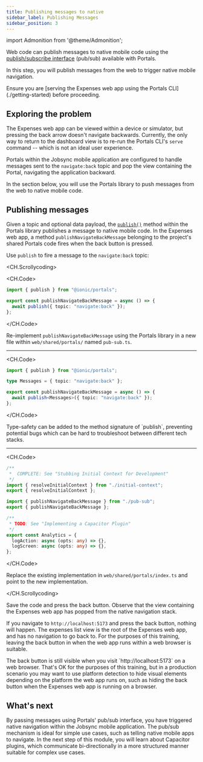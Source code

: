 ```yaml
---
title: Publishing messages to native
sidebar_label: Publishing Messages
sidebar_position: 3
---
```


import Admonition from '@theme/Admonition';

Web code can publish messages to native mobile code using the <a href="https://ionic.io/docs/portals/for-web/portals-plugin" target="_blank">publish/subscribe interface</a> (pub/sub) available with Portals.

In this step, you will publish messages from the web to trigger native mobile navigation. 

<Admonition type="note">
Ensure you are [serving the Expenses web app using the Portals CLI](./getting-started) before proceeding.
</Admonition>

## Exploring the problem

The Expenses web app can be viewed within a device or simulator, but pressing the back arrow doesn't navigate backwards. Currently, the only way to return to the dashboard view is to re-run the Portals CLI's `serve` command -- which is not an ideal user experience.

Portals within the Jobsync mobile application are configured to handle messages sent to the `navigate:back` topic and pop the view containing the Portal, navigating the application backward.

In the section below, you will use the Portals library to push messages from the web to native mobile code.

## Publishing messages

Given a topic and optional data payload, the <a href="https://ionic.io/docs/portals/for-web/portals-plugin#publish" target="blank">`publish()`</a> method within the Portals library publishes a message to native mobile code. In the Expenses web app, a method `publishNavigateBackMessage` belonging to the project's shared Portals code fires when the back button is pressed.

Use `publish` to fire a message to the `navigate:back` topic:

<CH.Scrollycoding>

<CH.Code>

```typescript web/shared/portals/pub-sub.ts
import { publish } from "@ionic/portals";

export const publishNavigateBackMessage = async () => {
  await publish({ topic: "navigate:back" });
};
```

</CH.Code>

Re-implement `publishNavigateBackMessage` using the Portals library in a new file within `web/shared/portals/` named `pub-sub.ts`.

---

<CH.Code>

```typescript web/shared/portals/pub-sub.ts focus=3,6
import { publish } from "@ionic/portals";

type Messages = { topic: "navigate:back" };

export const publishNavigateBackMessage = async () => {
  await publish<Messages>({ topic: "navigate:back" });
};

```

</CH.Code>

<Admonition type="info" title="Best Practice">
Type-safety can be added to the method signature of `publish`, preventing potential bugs which can be hard to troubleshoot between different tech stacks.
</Admonition>

---

<CH.Code>

```typescript web/shared/portals/index.ts focus=7:8
/**
 *  COMPLETE: See "Stubbing Initial Context for Development"
 */
import { resolveInitialContext } from "./initial-context";
export { resolveInitialContext };

import { publishNavigateBackMessage } from "./pub-sub";
export { publishNavigateBackMessage };

/**
 * TODO: See "Implementing a Capacitor Plugin"
 */
export const Analytics = {
  logAction: async (opts: any) => {},
  logScreen: async (opts: any) => {},
};
```

</CH.Code>

Replace the existing implementation in `web/shared/portals/index.ts` and point to the new implementation.

</CH.Scrollycoding>

Save the code and press the back button. Observe that the view containing the Expenses web app has popped from the native navigation stack. 

If you navigate to `http://localhost:5173` and press the back button, nothing will happen. The expenses list view is the root of the Expenses web app, and has no navigation to go back to. For the purposes of this training, leaving the back button in when the web app runs within a web browser is suitable.

<Admonition type="info">
The back button is still visible when you visit `http://localhost:5173` on a web browser. That's OK for the purposes of this training, but in a production scenario you may want to use platform detection to hide visual elements depending on the platform the web app runs on, such as hiding the back button when the Expenses web app is running on a browser.
</Admonition>

## What's next

By passing messages using Portals' pub/sub interface, you have triggered native navigation within the Jobsync mobile application. The pub/sub mechanism is ideal for simple use cases, such as telling native mobile apps to navigate. In the next step of this module, you will learn about Capacitor plugins, which communicate bi-directionally in a more structured manner suitable for complex use cases. 
